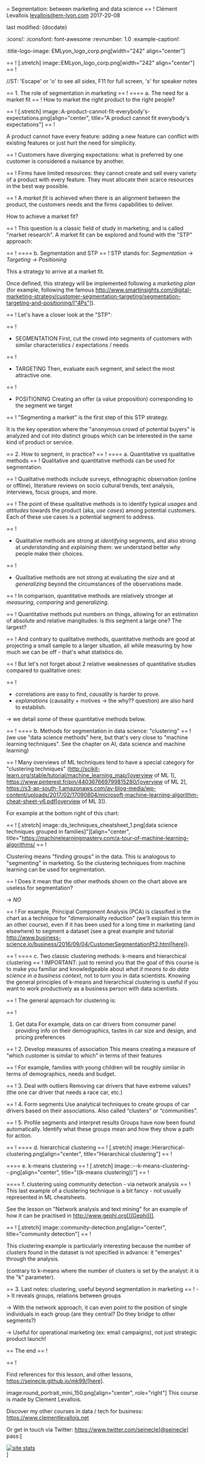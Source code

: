 = Segmentation: between marketing and data science
== !
Clément Levallois <levallois@em-lyon.com>
2017-20-08

last modified: {docdate}

:icons!:
:iconsfont:   font-awesome
:revnumber: 1.0
:example-caption!:

:title-logo-image: EMLyon_logo_corp.png[width="242" align="center"]

== !
[.stretch]
image::EMLyon_logo_corp.png[width="242" align="center"]
== !


//ST: 'Escape' or 'o' to see all sides, F11 for full screen, 's' for speaker notes


== 1. The role of segmentation in marketing
== !
==== a. The need for a market fit
== !
How to market the right product to the right people?

== !
[.stretch]
image::A-product-cannot-fit-everybody's-expectations.png[align="center", title="A product cannot fit everybody's expectations"]
== !


A product cannot have every feature: adding a new feature can conflict with existing features or just hurt the need for simplicity.

== !
Customers have diverging expectations: what is preferred by one customer is considered a nuisance by another.

== !
Firms have limited resources: they cannot create and sell every variety of a product with every feature. They must allocate their scarce resources in the best way possible.


== !
A *market fit* is achieved when there is an alignment between the product, the customers needs and the firms capabilities to deliver.

How to achieve a market fit?

== !
This question is a classic field of study in marketing, and is called "market research". A market fit can be explored and found with the "STP" approach:

== !
==== b. Segmentation and STP
== !
STP stands for: *Segmentation → Targeting → Positioning*

This a strategy to arrive at a market fit.

Once defined, this strategy will be implemented following a *marketing plan* (for example, following the famous http://www.smartinsights.com/digital-marketing-strategy/customer-segmentation-targeting/segmentation-targeting-and-positioning/["4Ps"]).

== !
Let's have a closer look at the "STP":


== !
- SEGMENTATION
First, cut the crowd into segments of customers with similar characteristics / expectations / needs

== !
- TARGETING
Then, evaluate each segment, and select the most attractive one.

== !
- POSITIONING
Creating an offer (a value proposition) corresponding to the segment we target

== !
"Segmenting a market" is the first step of this STP strategy.

It is the key operation where the "anonymous crowd of potential buyers" is analyzed and cut into distinct groups which can be interested in the same kind of product or service.

== 2. How to segment, in practice?
== !
==== a. Quantitative vs qualitative methods
== !
Qualitative and quantitative methods can be used for segmentation.

== !
Qualitative methods include surveys, ethnographic observation (online or offline), literature reviews on socio cultural trends, text analysis, interviews, focus groups, and more.

== !
The point of these qualitative methods is to identify typical *usages* and *attitudes* towards the product (aka, *use cases*) among potential customers.
Each of these use cases is a potential segment to address.


== !
- Qualitative methods are strong at *identifying* segments, and also strong at *understanding* and *explaining* them: we understand better *why* people make their choices.

== !
- Qualitative methods are not strong at evaluating the *size* and at *generalizing* beyond the circumstances of the observations made.


== !
In comparison, quantitative methods are relatively stronger at *measuring*, *comparing* and *generalizing*.

== !
Quantitative methods put numbers on things, allowing for an estimation of absolute and relative mangitudes: is this segment a large one? The largest?

== !
And contrary to qualitative methods, quantitative methods are good at projecting a small sample to a larger situation, all while measuring by how much we can be off - that's what statistics do.

== !
But let's not forget about 2 relative weaknesses of quantitative studies compared to qualitative ones:


== !
- correlations are easy to find, *causality* is harder to prove.
- *explanations* (causality + motives -> the why?? question) are also hard to establish.

-> we detail *some* of these quantitative methods below.


== !
==== b. Methods for segmentation in data science: "clustering"
== !
(we use "data science methods" here, but that's very close to "machine learning techniques". See the chapter on AI, data science and machine learning)


== !
Many overviews of ML techniques tend to have a special category for "clustering techniques" (http://scikit-learn.org/stable/tutorial/machine_learning_map/[overview of ML 1], https://www.pinterest.fr/pin/440367669799815280/[overview of ML 2], https://s3-ap-south-1.amazonaws.com/av-blog-media/wp-content/uploads/2017/02/17090804/microsoft-machine-learning-algorithm-cheat-sheet-v6.pdf[overview of ML 3]).

For example at the bottom right of this chart:

== !
[.stretch]
image::ds_techniques_cheatsheet_1.png[data science techniques grouped in families]"][align="center", title="https://machinelearningmastery.com/a-tour-of-machine-learning-algorithms/
== !


Clustering means "finding groups" in the data. This is analogous to "segmenting" in marketing. So the clustering techniques from machine learning can be used for segmentation.

== !
Does it mean that the other methods shown on the chart above are useless for segmentation?

-> *NO*

== !
For example, Principal Component Analysis (PCA) is classified in the chart as a technique for "dimensionality reduction" (we'll explain this term in an other course), even if it has been used for a long time in marketing (and elsewhere) to segment a dataset (see a great example and tutorial http://www.business-science.io/business/2016/09/04/CustomerSegmentationPt2.html[here]).

== !
==== c. Two classic clustering methods: k-means and hierarchical clustering
== !
IMPORTANT: just to remind you that the goal of this course is to make you familiar and knowledgeable about *what it means to do data science in a business context*, not to turn you in data scientists. Knowing the general principles of k-means and hierarchical clustering is useful if you want to work productively as a business person with data scientists.


== !
The general approach for clustering is:


== !
1. Get data
For example, data on car drivers from consumer panel providing info on their demographics, tastes in car size and design, and pricing preferences

== !
2. Develop measures of association
This means creating a measure of “which customer is similar to which” in terms of their features

== !
For example, families with young children will be roughly similar in terms of demographics, needs and budget.

== !
3. Deal with outliers
Removing car drivers that have extreme values? (the one car driver that needs a race car, etc.)

== !
4. Form segments
Use analytical techniques to create groups of car drivers based on their associations. Also called “clusters” or “communities”.

== !
5. Profile segments and interpret results
Groups have now been found automatically. Identify what these groups mean and how they show a path for action.

== !
==== d. hierarchical clustering
== !
[.stretch]
image::Hierarchical-clustering.png[align="center", title="Hierarchical clustering"]
== !


==== e. k-means clustering
== !
[.stretch]
image::--k-means-clustering--.png[align="center", title="((k-means clustering))"]
== !


==== f. clustering using community detection - via network analysis
== !
This last example of a clustering technique is a bit fancy - not usually represented in ML cheatsheets.

See the lesson on "Network analysis and text mining" for an example of how it can be practised in http://www.gephi.org[((Gephi))].

== !
[.stretch]
image::community-detection.png[align="center", title="community detection"]
== !


This clustering example is particularly interesting because the number of clusters found in the dataset is not specified in advance: it "emerges" through the analysis.

(contrary to k-means where the number of clusters is set by the analyst: it is the "k" parameter).

== 3. Last notes: clustering, useful beyond segmentation in marketing
== !
-> It reveals groups, relations between groups

-> With the network approach, it can even point to the position of single individuals in each group (are they central? Do they bridge to other segments?)

-> Useful for operational marketing (ex: email campaigns), not just strategic product launch!

== The end
== !

== !

Find references for this lesson, and other lessons, https://seinecle.github.io/mk99/[here].

image:round_portrait_mini_150.png[align="center", role="right"]
This course is made by Clement Levallois.

Discover my other courses in data / tech for business: https://www.clementlevallois.net

Or get in touch via Twitter: https://www.twitter.com/seinecle[@seinecle]
pass:[    <!-- Start of StatCounter Code for Default Guide -->
    <script type="text/javascript">
        var sc_project = 11411204;
        var sc_invisible = 1;
        var sc_security = "11411204";
        var scJsHost = (("https:" == document.location.protocol) ?
            "https://secure." : "http://www.");
        document.write("<sc" + "ript type='text/javascript' src='" +
            scJsHost +
            "statcounter.com/counter/counter.js'></" + "script>");
    </script>
    <noscript><div class="statcounter"><a title="site stats"
    href="http://statcounter.com/" target="_blank"><img
    class="statcounter"
    src="//c.statcounter.com/11411204/0/11411204/1/" alt="site
    stats"></a></div></noscript>
    <!-- End of StatCounter Code for Default Guide -->]
